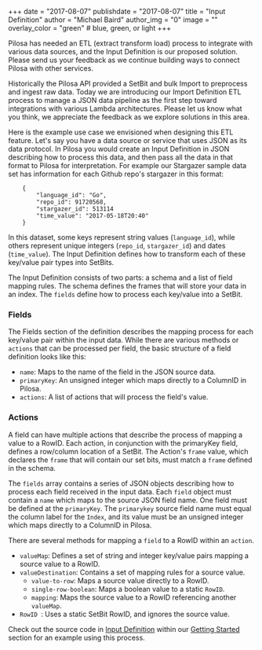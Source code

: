+++
date = "2017-08-07"
publishdate = "2017-08-07"
title = "Input Definition"
author = "Michael Baird"
author_img = "0"
image = ""
overlay_color = "green" # blue, green, or light
+++

Pilosa has needed an ETL (extract transform load) process to integrate with various data sources, and the Input Definition is our proposed solution. Please send us your feedback as we continue building ways to connect Pilosa with other services.

<!--more-->

Historically the Pilosa API provided a SetBit and bulk Import to preprocess and ingest raw data. Today we are introducing our Import Definition ETL process to manage a JSON data pipeline as the first step toward integrations with various Lambda architectures. Please let us know what you think, we appreciate the feedback as we explore solutions in this area.

Here is the example use case we envisioned when designing this ETL feature. Let's say you have a data source or service that uses JSON as its data protocol. In Pilosa you would create an Input Definition in JSON describing how to process this data, and then pass all the data in that format to Pilosa for interpretation. For example our Stargazer sample data set has information for each Github repo's stargazer in this format:
```
    {
        "language_id": "Go", 
        "repo_id": 91720568, 
        "stargazer_id": 513114
        "time_value": "2017-05-18T20:40"
    }
```

In this dataset, some keys represent string values (`language_id`), while others represent unique integers (`repo_id`, `stargazer_id`) and dates (`time_value`). The Input Definition defines how to transform each of these key/value pair types into SetBits.

The Input Definition consists of two parts: a schema and a list of field mapping rules. The schema defines the frames that will store your data in an index. The `fields` define how to process each key/value into a SetBit.

### Fields
The Fields section of the definition describes the mapping process for each key/value pair within the input data. While there are various methods or `actions` that can be processed per field, the basic structure of a field definition looks like this:

- `name`: Maps to the name of the field in the JSON source data.
- `primaryKey`: An unsigned integer which maps directly to a ColumnID in Pilosa.
- `actions`: A list of actions that will process the field's value.

### Actions
A field can have multiple actions that describe the process of mapping a value to a RowID. Each action, in conjunction with the primaryKey field, defines a row/column location of a SetBit. The Action's `frame` value, which declares the `frame` that will contain our set bits, must match a `frame` defined in the schema.

The `fields` array contains a series of JSON objects describing how to process each field received in the input data. Each `field` object must contain a `name` which maps to the source JSON field name. One field must be defined at the `primaryKey`. The `primarykey` source field name must equal the column label for the `Index`, and its value must be an unsigned integer which maps directly to a ColumnID in Pilosa.

There are several methods for mapping a `field` to a RowID within an `action`.

- `valueMap`: Defines a set of string and integer key/value pairs mapping a source value to a RowID.
- `valueDestination`: Contains a set of mapping rules for a source value.
    - `value-to-row`: Maps a source value directly to a RowID.
    - `single-row-boolean`: Maps a boolean value to a static `RowID`.
    - `mapping`: Maps the source value to a RowID referencing another `valueMap`.
- `RowID `: Uses a static SetBit RowID, and ignores the source value.


Check out the source code in [Input Definition](https://www.pilosa.com/docs/input-definition/) within our [Getting Started](https://www.pilosa.com/docs/getting-started/) section for an example using this process.
